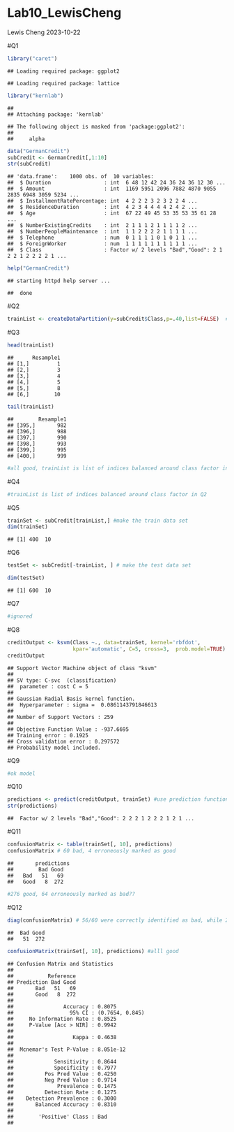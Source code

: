 Lab10_LewisCheng
================
Lewis Cheng
2023-10-22

\#Q1

``` r
library("caret")
```

    ## Loading required package: ggplot2

    ## Loading required package: lattice

``` r
library("kernlab")
```

    ## 
    ## Attaching package: 'kernlab'

    ## The following object is masked from 'package:ggplot2':
    ## 
    ##     alpha

``` r
data("GermanCredit")
subCredit <- GermanCredit[,1:10]
str(subCredit)
```

    ## 'data.frame':    1000 obs. of  10 variables:
    ##  $ Duration                 : int  6 48 12 42 24 36 24 36 12 30 ...
    ##  $ Amount                   : int  1169 5951 2096 7882 4870 9055 2835 6948 3059 5234 ...
    ##  $ InstallmentRatePercentage: int  4 2 2 2 3 2 3 2 2 4 ...
    ##  $ ResidenceDuration        : int  4 2 3 4 4 4 4 2 4 2 ...
    ##  $ Age                      : int  67 22 49 45 53 35 53 35 61 28 ...
    ##  $ NumberExistingCredits    : int  2 1 1 1 2 1 1 1 1 2 ...
    ##  $ NumberPeopleMaintenance  : int  1 1 2 2 2 2 1 1 1 1 ...
    ##  $ Telephone                : num  0 1 1 1 1 0 1 0 1 1 ...
    ##  $ ForeignWorker            : num  1 1 1 1 1 1 1 1 1 1 ...
    ##  $ Class                    : Factor w/ 2 levels "Bad","Good": 2 1 2 2 1 2 2 2 2 1 ...

``` r
help("GermanCredit")
```

    ## starting httpd help server ...

    ##  done

\#Q2

``` r
trainList <- createDataPartition(y=subCredit$Class,p=.40,list=FALSE)  #making the training dataset
```

\#Q3

``` r
head(trainList)
```

    ##      Resample1
    ## [1,]         1
    ## [2,]         3
    ## [3,]         4
    ## [4,]         5
    ## [5,]         8
    ## [6,]        10

``` r
tail(trainList)
```

    ##        Resample1
    ## [395,]       982
    ## [396,]       988
    ## [397,]       990
    ## [398,]       993
    ## [399,]       995
    ## [400,]       999

``` r
#all good, trainList is list of indices balanced around class factor in Q2
```

\#Q4

``` r
#trainList is list of indices balanced around class factor in Q2
```

\#Q5

``` r
trainSet <- subCredit[trainList,] #make the train data set
dim(trainSet)
```

    ## [1] 400  10

\#Q6

``` r
testSet <- subCredit[-trainList, ] # make the test data set

dim(testSet)
```

    ## [1] 600  10

\#Q7

``` r
#ignored
```

\#Q8

``` r
creditOutput <- ksvm(Class ~., data=trainSet, kernel='rbfdot', 
                     kpar='automatic', C=5, cross=3,  prob.model=TRUE) #train the model
creditOutput
```

    ## Support Vector Machine object of class "ksvm" 
    ## 
    ## SV type: C-svc  (classification) 
    ##  parameter : cost C = 5 
    ## 
    ## Gaussian Radial Basis kernel function. 
    ##  Hyperparameter : sigma =  0.0861143791846613 
    ## 
    ## Number of Support Vectors : 259 
    ## 
    ## Objective Function Value : -937.6695 
    ## Training error : 0.1925 
    ## Cross validation error : 0.297572 
    ## Probability model included.

\#Q9

``` r
#ok model
```

\#Q10

``` r
predictions <- predict(creditOutput, trainSet) #use prediction function to generate output
str(predictions)
```

    ##  Factor w/ 2 levels "Bad","Good": 2 2 2 1 2 2 2 1 2 1 ...

\#Q11

``` r
confusionMatrix <- table(trainSet[, 10], predictions)
confusionMatrix # 60 bad, 4 erroneously marked as good 
```

    ##       predictions
    ##        Bad Good
    ##   Bad   51   69
    ##   Good   8  272

``` r
#276 good, 64 erroneously marked as bad??
```

\#Q12

``` r
diag(confusionMatrix) # 56/60 were correctly identified as bad, while 276/300 were correctly identified as good.
```

    ##  Bad Good 
    ##   51  272

``` r
confusionMatrix(trainSet[, 10], predictions) #alll good
```

    ## Confusion Matrix and Statistics
    ## 
    ##           Reference
    ## Prediction Bad Good
    ##       Bad   51   69
    ##       Good   8  272
    ##                                          
    ##                Accuracy : 0.8075         
    ##                  95% CI : (0.7654, 0.845)
    ##     No Information Rate : 0.8525         
    ##     P-Value [Acc > NIR] : 0.9942         
    ##                                          
    ##                   Kappa : 0.4638         
    ##                                          
    ##  Mcnemar's Test P-Value : 8.051e-12      
    ##                                          
    ##             Sensitivity : 0.8644         
    ##             Specificity : 0.7977         
    ##          Pos Pred Value : 0.4250         
    ##          Neg Pred Value : 0.9714         
    ##              Prevalence : 0.1475         
    ##          Detection Rate : 0.1275         
    ##    Detection Prevalence : 0.3000         
    ##       Balanced Accuracy : 0.8310         
    ##                                          
    ##        'Positive' Class : Bad            
    ## 
